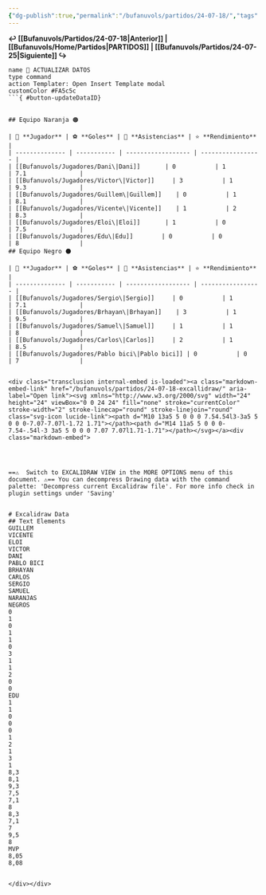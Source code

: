 ```yaml
---
{"dg-publish":true,"permalink":"/bufanuvols/partidos/24-07-18/","tags":["#resultados"]}
---
```


**↩️ [[Bufanuvols/Partidos/24-07-18\|Anterior]] | [[Bufanuvols/Home/Partidos\|PARTIDOS]] | [[Bufanuvols/Partidos/24-07-25\|Siguiente]] ↪️**

```button
name 🔄 ACTUALIZAR DATOS
type command
action Templater: Open Insert Template modal
customColor #FA5c5c
```{ #button-updateDataID}


## Equipo Naranja 🟠

| 👤 **Jugador** | ⚽ **Goles** | 👟 **Asistencias** | ⭐ **Rendimiento** |
| -------------- | ----------- | ------------------ | ----------------- |
| [[Bufanuvols/Jugadores/Dani\|Dani]]       | 0           | 1                  | 7.1               |
| [[Bufanuvols/Jugadores/Victor\|Victor]]     | 3           | 1                  | 9.3               |
| [[Bufanuvols/Jugadores/Guillem\|Guillem]]    | 0           | 1                  | 8.1               |
| [[Bufanuvols/Jugadores/Vicente\|Vicente]]    | 1           | 2                  | 8.3               |
| [[Bufanuvols/Jugadores/Eloi\|Eloi]]       | 1           | 0                  | 7.5               |
| [[Bufanuvols/Jugadores/Edu\|Edu]]        | 0           | 0                  | 8                 |
## Equipo Negro ⚫

| 👤 **Jugador** | ⚽ **Goles** | 👟 **Asistencias** | ⭐ **Rendimiento** |
| -------------- | ----------- | ------------------ | ----------------- |
| [[Bufanuvols/Jugadores/Sergio\|Sergio]]     | 0           | 1                  | 7.1               |
| [[Bufanuvols/Jugadores/Brhayan\|Brhayan]]    | 3           | 1                  | 9.5               |
| [[Bufanuvols/Jugadores/Samuel\|Samuel]]     | 1           | 1                  | 8                 |
| [[Bufanuvols/Jugadores/Carlos\|Carlos]]     | 2           | 1                  | 8.5               |
| [[Bufanuvols/Jugadores/Pablo bici\|Pablo bici]] | 0           | 0                  | 7                 |


<div class="transclusion internal-embed is-loaded"><a class="markdown-embed-link" href="/bufanuvols/partidos/24-07-18-excallidraw/" aria-label="Open link"><svg xmlns="http://www.w3.org/2000/svg" width="24" height="24" viewBox="0 0 24 24" fill="none" stroke="currentColor" stroke-width="2" stroke-linecap="round" stroke-linejoin="round" class="svg-icon lucide-link"><path d="M10 13a5 5 0 0 0 7.54.54l3-3a5 5 0 0 0-7.07-7.07l-1.72 1.71"></path><path d="M14 11a5 5 0 0 0-7.54-.54l-3 3a5 5 0 0 0 7.07 7.07l1.71-1.71"></path></svg></a><div class="markdown-embed">




==⚠  Switch to EXCALIDRAW VIEW in the MORE OPTIONS menu of this document. ⚠== You can decompress Drawing data with the command palette: 'Decompress current Excalidraw file'. For more info check in plugin settings under 'Saving'


# Excalidraw Data
## Text Elements
GUILLEM 
VICENTE 
ELOI 
VICTOR 
DANI 
PABLO BICI 
BRHAYAN 
CARLOS 
SERGIO 
SAMUEL 
NARANJAS 
NEGROS 
0 
1 
0 
1 
1 
0 
3 
1 
1 
2 
0 
0 
EDU 
1 
1 
0 
0 
0 
1 
2 
1 
3 
1 
8,3 
8,1 
9,3 
7,5 
7,1 
8 
8,3 
7,1 
7 
9,5 
8 
MVP 
8,05 
8,08 


</div></div>

